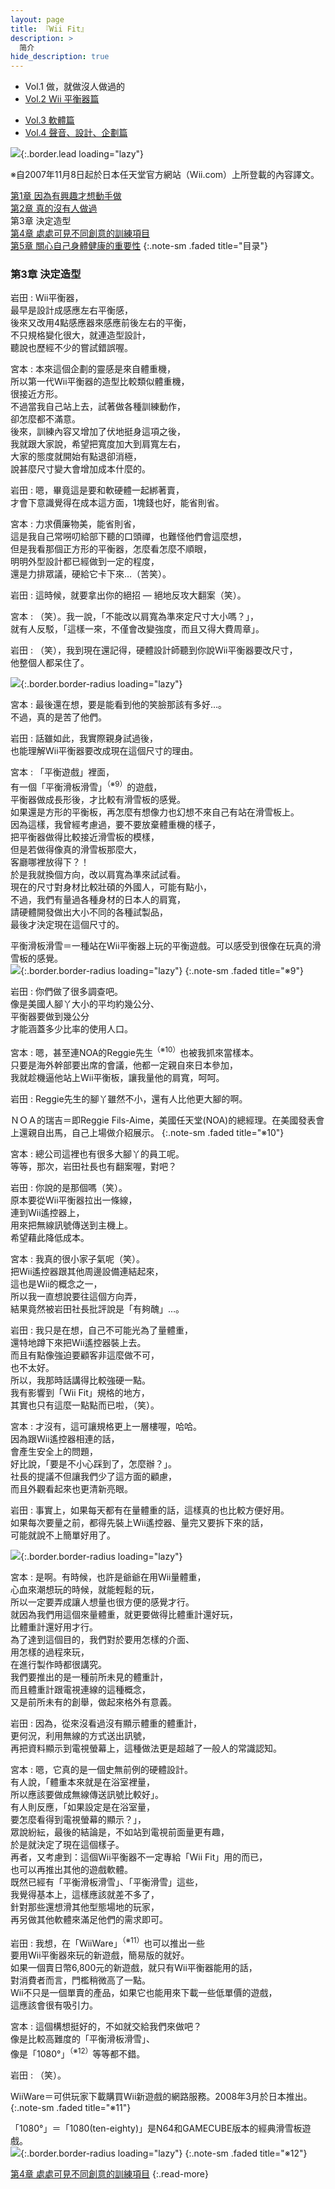 ```yaml
---
layout: page
title: 『Wii Fit』 
description: >
  简介
hide_description: true
---
```


<nav class="pagination heading clearfix" role="navigation">
  <ul>
    <li class="pagination-item">
      <a style="background-color:rgba(225,224,224,0.3);">
        Vol.1 做，就做沒人做過的
      </a>
    </li>
    <li class="pagination-item">
      <a href="../../vol2/1/">
        Vol.2 Wii 平衡器篇
      </a>
    </li>
  </ul>
  <ul>
    <li class="pagination-item">
      <a href="../../vol3/1/">
        Vol.3 軟體篇
      </a>
    </li>
    <li class="pagination-item">
      <a href="../../vol4/1/">
        Vol.4 聲音、設計、企劃篇
      </a>
    </li>
  </ul>
</nav>

![](/interviews/cht-tw/wii/wiifit/vol1/img/wiifit_crv_vol1_11.jpg){:.border.lead loading="lazy"}

※自2007年11月8日起於日本任天堂官方網站（Wii.com）上所登載的內容譯文。

[第1章 因為有興趣才想動手做](1.md)<br>
[第2章 真的沒有人做過](2.md)<br>
第3章 決定造型<br>
[第4章 處處可見不同創意的訓練項目](4.md)<br>
[第5章 關心自己身體健康的重要性](5.md)
{:.note-sm .faded title="目录"}

### 第3章 決定造型

岩田
: Wii平衡器，<br>最早是設計成感應左右平衡感，<br>後來又改用4點感應器來感應前後左右的平衡，<br>不只規格變化很大，就連造型設計，<br>聽說也歷經不少的嘗試錯誤喔。

宮本
: 本來這個企劃的靈感是來自體重機，<br>所以第一代Wii平衡器的造型比較類似體重機，<br>很接近方形。<br>不過當我自己站上去，試著做各種訓練動作，<br>卻怎麼都不滿意。<br>後來，訓練內容又增加了伏地挺身這項之後，<br>我就跟大家說，希望把寬度加大到肩寬左右，<br>大家的態度就開始有點退卻消極，<br>說甚麼尺寸變大會增加成本什麼的。

岩田
: 嗯，畢竟這是要和軟硬體一起綁著賣，<br>才會下意識覺得在成本這方面，1塊錢也好，能省則省。

宮本
: 力求價廉物美，能省則省，<br>這是我自己常嘮叨給部下聽的口頭禪，也難怪他們會這麼想，<br>但是我看那個正方形的平衡器，怎麼看怎麼不順眼，<br>明明外型設計都已經做到一定的程度，<br>還是力排眾議，硬給它卡下來…（苦笑）。

岩田
: 這時候，就要拿出你的絕招 — 絕地反攻大翻案（笑）。

宮本
: （笑）。我一說，「不能改以肩寬為準來定尺寸大小嗎？」，<br>就有人反駁，「這樣一來，不僅會改變強度，而且又得大費周章」。

岩田
: （笑），我到現在還記得，硬體設計師聽到你說Wii平衡器要改尺寸，<br>他整個人都呆住了。

![](/interviews/cht-tw/wii/wiifit/vol1/img/wiifit_vol1_08.jpg){:.border.border-radius loading="lazy"}

宮本
: 最後還在想，要是能看到他的笑臉那該有多好…。<br>不過，真的是苦了他們。

岩田
: 話雖如此，我實際親身試過後，<br>也能理解Wii平衡器要改成現在這個尺寸的理由。

宮本
: 「平衡遊戲」裡面，<br>有一個「平衡滑板滑雪」<sup>（※9）</sup>的遊戲，<br>平衡器做成長形後，才比較有滑雪板的感覺。<br>如果還是方形的平衡板，再怎麼有想像力也幻想不來自己有站在滑雪板上。<br>因為這樣，我曾經考慮過，要不要放棄體重機的樣子，<br>把平衡器做得比較接近滑雪板的模樣，<br>但是若做得像真的滑雪板那麼大，<br>客廳哪裡放得下？！<br>於是我就換個方向，改以肩寬為準來試試看。<br>現在的尺寸對身材比較壯碩的外國人，可能有點小，<br>不過，我們有量過各種身材的日本人的肩寬，<br>請硬體開發做出大小不同的各種試製品，<br>最後才決定現在這個尺寸的。

平衡滑板滑雪＝一種站在Wii平衡器上玩的平衡遊戲。可以感受到很像在玩真的滑雪板的感覺。<br>
![](/interviews/cht-tw/wii/wiifit/vol1/img/wiifit_vol1_07.jpg){:.border.border-radius loading="lazy"}
{:.note-sm .faded title="※9"}

岩田
: 你們做了很多調查吧。<br>像是美國人腳丫大小的平均約幾公分、<br>平衡器要做到幾公分<br>才能涵蓋多少比率的使用人口。

宮本
: 嗯，甚至連NOA的Reggie先生<sup>（※10）</sup>也被我抓來當樣本。<br>只要是海外幹部要出席的會議，他都一定親自來日本參加，<br>我就趁機逼他站上Wii平衡板，讓我量他的肩寬，呵呵。

岩田
: Reggie先生的腳丫雖然不小，還有人比他更大腳的啊。

ＮＯＡ的瑞吉＝即Reggie Fils-Aime，美國任天堂(NOA)的總經理。在美國發表會上還親自出馬，自己上場做介紹展示。
{:.note-sm .faded title="※10"}

宮本
: 總公司這裡也有很多大腳丫的員工呢。<br>等等，那次，岩田社長也有翻案喔，對吧？

岩田
: 你說的是那個嗎（笑）。<br>原本要從Wii平衡器拉出一條線，<br>連到Wii遙控器上，<br>用來把無線訊號傳送到主機上。<br>希望藉此降低成本。

宮本
: 我真的很小家子氣呢（笑）。<br>把Wii遙控器跟其他周邊設備連結起來，<br>這也是Wii的概念之一，<br>所以我一直想說要往這個方向弄，<br>結果竟然被岩田社長批評說是「有夠醜」…。

岩田
: 我只是在想，自己不可能光為了量體重，<br>還特地蹲下來把Wii遙控器裝上去。<br>而且有點像強迫要顧客非這麼做不可，<br>也不太好。<br>所以，我那時話講得比較強硬一點。<br>我有影響到「Wii Fit」規格的地方，<br>其實也只有這麼一點點而已啦，（笑）。

宮本
: 才沒有，這可讓規格更上一層樓喔，哈哈。<br>因為跟Wii遙控器相連的話，<br>會產生安全上的問題，<br>好比說，「要是不小心踩到了，怎麼辦？」。<br>社長的提議不但讓我們少了這方面的顧慮，<br>而且外觀看起來也更清新亮眼。

岩田
: 事實上，如果每天都有在量體重的話，這樣真的也比較方便好用。<br>如果每次要量之前，都得先裝上Wii遙控器、量完又要拆下來的話，<br>可能就說不上簡單好用了。

![](/interviews/cht-tw/wii/wiifit/vol1/img/wiifit_vol1_09.jpg){:.border.border-radius loading="lazy"}

宮本
: 是啊。有時候，也許是爺爺在用Wii量體重，<br>心血來潮想玩的時候，就能輕鬆的玩，<br>所以一定要弄成讓人想量也很方便的感覺才行。<br>就因為我們用這個來量體重，就更要做得比體重計還好玩，<br>比體重計還好用才行。<br>為了達到這個目的，我們對於要用怎樣的介面、<br>用怎樣的過程來玩，<br>在進行製作時都很講究。<br>我們要推出的是一種前所未見的體重計，<br>而且體重計跟電視連線的這種概念，<br>又是前所未有的創舉，做起來格外有意義。 

岩田
: 因為，從來沒看過沒有顯示體重的體重計，<br>更何況，利用無線的方式送出訊號，<br>再把資料顯示到電視螢幕上，這種做法更是超越了一般人的常識認知。

宮本
: 嗯，它真的是一個史無前例的硬體設計。<br>有人說，「體重本來就是在浴室裡量，<br>所以應該要做成無線傳送訊號比較好」。<br>有人則反應，「如果設定是在浴室量，<br>要怎麼看得到電視螢幕的顯示？」，<br>眾說紛紜，最後的結論是，不如站到電視前面量更有趣，<br>於是就決定了現在這個樣子。<br>再者，又考慮到：這個Wii平衡器不一定專給「Wii Fit」用的而已，<br>也可以再推出其他的遊戲軟體。<br>既然已經有「平衡滑板滑雪」、「平衡滑雪」這些，<br>我覺得基本上，這樣應該就差不多了，<br>針對那些還想滑其他型態場地的玩家，<br>再另做其他軟體來滿足他們的需求即可。

岩田
: 我想，在「WiiWare」<sup>（※11）</sup>也可以推出一些<br>要用Wii平衡器來玩的新遊戲，簡易版的就好。<br>如果一個賣日幣6,800元的新遊戲，就只有Wii平衡器能用的話，<br>對消費者而言，門檻稍微高了一點。<br>Wii不只是一個單賣的產品，如果它也能用來下載一些低單價的遊戲，<br>這應該會很有吸引力。

宮本
: 這個構想挺好的，不如就交給我們來做吧？<br>像是比較高難度的「平衡滑板滑雪」、<br>像是「1080°」<sup>（※12）</sup>等等都不錯。

岩田
: （笑）。

WiiWare＝可供玩家下載購買Wii新遊戲的網路服務。2008年3月於日本推出。
{:.note-sm .faded title="※11"}

「1080°」＝「1080(ten-eighty)」是N64和GAMECUBE版本的經典滑雪板遊戲。<br>
![](/interviews/cht-tw/wii/wiifit/vol1/img/g_1080.jpg){:.border.border-radius loading="lazy"}
{:.note-sm .faded title="※12"}


[第4章 處處可見不同創意的訓練項目](4.md)
{:.read-more}

